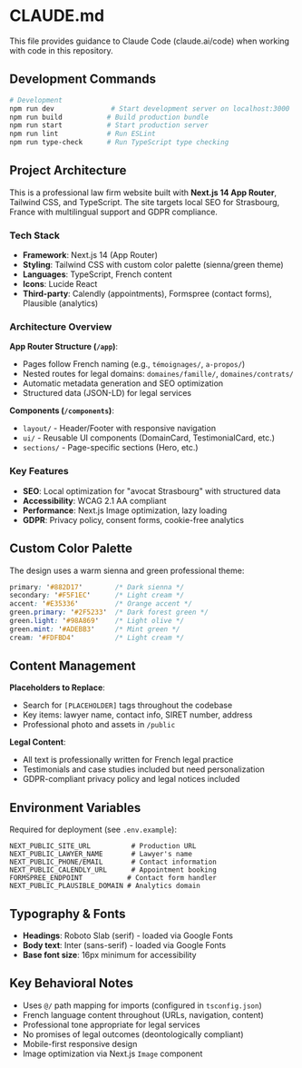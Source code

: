 # CLAUDE.md

This file provides guidance to Claude Code (claude.ai/code) when working with code in this repository.

## Development Commands

```bash
# Development
npm run dev              # Start development server on localhost:3000
npm run build           # Build production bundle
npm run start           # Start production server
npm run lint            # Run ESLint
npm run type-check      # Run TypeScript type checking
```

## Project Architecture

This is a professional law firm website built with **Next.js 14 App Router**, Tailwind CSS, and TypeScript. The site targets local SEO for Strasbourg, France with multilingual support and GDPR compliance.

### Tech Stack
- **Framework**: Next.js 14 (App Router)
- **Styling**: Tailwind CSS with custom color palette (sienna/green theme)
- **Languages**: TypeScript, French content
- **Icons**: Lucide React
- **Third-party**: Calendly (appointments), Formspree (contact forms), Plausible (analytics)

### Architecture Overview

**App Router Structure (`/app`)**:
- Pages follow French naming (e.g., `témoignages/`, `a-propos/`)
- Nested routes for legal domains: `domaines/famille/`, `domaines/contrats/`
- Automatic metadata generation and SEO optimization
- Structured data (JSON-LD) for legal services

**Components (`/components`)**:
- `layout/` - Header/Footer with responsive navigation
- `ui/` - Reusable UI components (DomainCard, TestimonialCard, etc.)
- `sections/` - Page-specific sections (Hero, etc.)

### Key Features
- **SEO**: Local optimization for "avocat Strasbourg" with structured data
- **Accessibility**: WCAG 2.1 AA compliant
- **Performance**: Next.js Image optimization, lazy loading
- **GDPR**: Privacy policy, consent forms, cookie-free analytics

## Custom Color Palette

The design uses a warm sienna and green professional theme:

```css
primary: '#882D17'        /* Dark sienna */
secondary: '#F5F1EC'      /* Light cream */
accent: '#E35336'         /* Orange accent */
green.primary: '#2F5233'  /* Dark forest green */
green.light: '#98A869'    /* Light olive */
green.mint: '#ADEBB3'     /* Mint green */
cream: '#FDFBD4'          /* Light cream */
```

## Content Management

**Placeholders to Replace**:
- Search for `[PLACEHOLDER]` tags throughout the codebase
- Key items: lawyer name, contact info, SIRET number, address
- Professional photo and assets in `/public`

**Legal Content**:
- All text is professionally written for French legal practice
- Testimonials and case studies included but need personalization  
- GDPR-compliant privacy policy and legal notices included

## Environment Variables

Required for deployment (see `.env.example`):
```
NEXT_PUBLIC_SITE_URL          # Production URL
NEXT_PUBLIC_LAWYER_NAME       # Lawyer's name
NEXT_PUBLIC_PHONE/EMAIL       # Contact information
NEXT_PUBLIC_CALENDLY_URL      # Appointment booking
FORMSPREE_ENDPOINT           # Contact form handler
NEXT_PUBLIC_PLAUSIBLE_DOMAIN # Analytics domain
```

## Typography & Fonts

- **Headings**: Roboto Slab (serif) - loaded via Google Fonts  
- **Body text**: Inter (sans-serif) - loaded via Google Fonts
- **Base font size**: 16px minimum for accessibility

## Key Behavioral Notes

- Uses `@/` path mapping for imports (configured in `tsconfig.json`)
- French language content throughout (URLs, navigation, content)
- Professional tone appropriate for legal services
- No promises of legal outcomes (deontologically compliant)
- Mobile-first responsive design
- Image optimization via Next.js `Image` component
